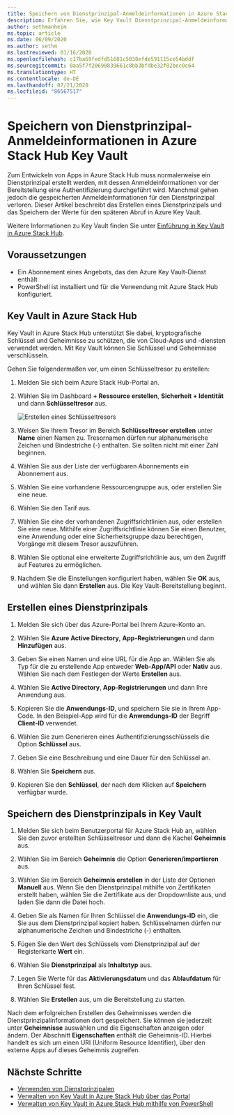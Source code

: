 ```yaml
---
title: Speichern von Dienstprinzipal-Anmeldeinformationen in Azure Stack Hub Key Vault
description: Erfahren Sie, wie Key Vault Dienstprinzipal-Anmeldeinformationen in Azure Stack Hub speichert.
author: sethmanheim
ms.topic: article
ms.date: 06/09/2020
ms.author: sethm
ms.lastreviewed: 01/16/2020
ms.openlocfilehash: c17ba69fedfd51681c5038efde591115ce54bddf
ms.sourcegitcommit: 0aa5f7f20690839661c8bb3bfdbe32f82bec0c64
ms.translationtype: HT
ms.contentlocale: de-DE
ms.lasthandoff: 07/21/2020
ms.locfileid: "86567517"
---
```

# <a name="store-service-principal-credentials-in-azure-stack-hub-key-vault"></a>Speichern von Dienstprinzipal-Anmeldeinformationen in Azure Stack Hub Key Vault

Zum Entwickeln von Apps in Azure Stack Hub muss normalerweise ein Dienstprinzipal erstellt werden, mit dessen Anmeldeinformationen vor der Bereitstellung eine Authentifizierung durchgeführt wird. Manchmal gehen jedoch die gespeicherten Anmeldeinformationen für den Dienstprinzipal verloren. Dieser Artikel beschreibt das Erstellen eines Dienstprinzipals und das Speichern der Werte für den späteren Abruf in Azure Key Vault.

Weitere Informationen zu Key Vault finden Sie unter [Einführung in Key Vault in Azure Stack Hub](azure-stack-key-vault-intro.md).

## <a name="prerequisites"></a>Voraussetzungen

- Ein Abonnement eines Angebots, das den Azure Key Vault-Dienst enthält
- PowerShell ist installiert und für die Verwendung mit Azure Stack Hub konfiguriert.

## <a name="key-vault-in-azure-stack-hub"></a>Key Vault in Azure Stack Hub

Key Vault in Azure Stack Hub unterstützt Sie dabei, kryptografische Schlüssel und Geheimnisse zu schützen, die von Cloud-Apps und -diensten verwendet werden. Mit Key Vault können Sie Schlüssel und Geheimnisse verschlüsseln.

Gehen Sie folgendermaßen vor, um einen Schlüsseltresor zu erstellen:

1. Melden Sie sich beim Azure Stack Hub-Portal an.

2. Wählen Sie im Dashboard **+ Ressource erstellen**, **Sicherheit + Identität** und dann **Schlüsseltresor** aus.

   ![Erstellen eines Schlüsseltresors](media/azure-stack-key-vault-store-credentials/create-key-vault.png)

3. Weisen Sie Ihrem Tresor im Bereich **Schlüsseltresor erstellen** unter **Name** einen Namen zu. Tresornamen dürfen nur alphanumerische Zeichen und Bindestriche (-) enthalten. Sie sollten nicht mit einer Zahl beginnen.

4. Wählen Sie aus der Liste der verfügbaren Abonnements ein Abonnement aus.

5. Wählen Sie eine vorhandene Ressourcengruppe aus, oder erstellen Sie eine neue.

6. Wählen Sie den Tarif aus.

7. Wählen Sie eine der vorhandenen Zugriffsrichtlinien aus, oder erstellen Sie eine neue. Mithilfe einer Zugriffsrichtlinie können Sie einen Benutzer, eine Anwendung oder eine Sicherheitsgruppe dazu berechtigen, Vorgänge mit diesem Tresor auszuführen.

8. Wählen Sie optional eine erweiterte Zugriffsrichtlinie aus, um den Zugriff auf Features zu ermöglichen.

9. Nachdem Sie die Einstellungen konfiguriert haben, wählen Sie **OK** aus, und wählen Sie dann **Erstellen** aus. Die Key Vault-Bereitstellung beginnt.

## <a name="create-a-service-principal"></a>Erstellen eines Dienstprinzipals

1. Melden Sie sich über das Azure-Portal bei Ihrem Azure-Konto an.

2. Wählen Sie **Azure Active Directory**, **App-Registrierungen** und dann **Hinzufügen** aus.

3. Geben Sie einen Namen und eine URL für die App an. Wählen Sie als Typ für die zu erstellende App entweder **Web-App/API** oder **Nativ** aus. Wählen Sie nach dem Festlegen der Werte **Erstellen** aus.

4. Wählen Sie **Active Directory**, **App-Registrierungen** und dann Ihre Anwendung aus.

5. Kopieren Sie die **Anwendungs-ID**, und speichern Sie sie in Ihrem App-Code. In den Beispiel-App wird für die **Anwendungs-ID** der Begriff **Client-ID** verwendet.

6. Wählen Sie zum Generieren eines Authentifizierungsschlüssels die Option **Schlüssel** aus.

7. Geben Sie eine Beschreibung und eine Dauer für den Schlüssel an.

8. Wählen Sie **Speichern** aus.

9. Kopieren Sie den **Schlüssel**, der nach dem Klicken auf **Speichern** verfügbar wurde.

## <a name="store-the-service-principal-inside-key-vault"></a>Speichern des Dienstprinzipals in Key Vault

1. Melden Sie sich beim Benutzerportal für Azure Stack Hub an, wählen Sie den zuvor erstellten Schlüsseltresor und dann die Kachel **Geheimnis** aus.

2. Wählen Sie im Bereich **Geheimnis** die Option **Generieren/importieren** aus.

3. Wählen Sie im Bereich **Geheimnis erstellen** in der Liste der Optionen **Manuell** aus. Wenn Sie den Dienstprinzipal mithilfe von Zertifikaten erstellt haben, wählen Sie die Zertifikate aus der Dropdownliste aus, und laden Sie dann die Datei hoch.

4. Geben Sie als Namen für Ihren Schlüssel die **Anwendungs-ID** ein, die Sie aus dem Dienstprinzipal kopiert haben. Schlüsselnamen dürfen nur alphanumerische Zeichen und Bindestriche (-) enthalten.

5. Fügen Sie den Wert des Schlüssels vom Dienstprinzipal auf der Registerkarte **Wert** ein.

6. Wählen Sie **Dienstprinzipal** als **Inhaltstyp** aus.

7. Legen Sie Werte für das **Aktivierungsdatum** und das **Ablaufdatum** für Ihren Schlüssel fest.

8. Wählen Sie **Erstellen** aus, um die Bereitstellung zu starten.

Nach dem erfolgreichen Erstellen des Geheimnisses werden die Dienstprinzipalinformationen dort gespeichert. Sie können sie jederzeit unter **Geheimnisse** auswählen und die Eigenschaften anzeigen oder ändern. Der Abschnitt **Eigenschaften** enthält die Geheimnis-ID. Hierbei handelt es sich um einen URI (Uniform Resource Identifier), über den externe Apps auf dieses Geheimnis zugreifen.

## <a name="next-steps"></a>Nächste Schritte

- [Verwenden von Dienstprinzipalen](../operator/azure-stack-create-service-principals.md?view=azs-2002)
- [Verwalten von Key Vault in Azure Stack Hub über das Portal](azure-stack-key-vault-manage-portal.md)  
- [Verwalten von Key Vault in Azure Stack Hub mithilfe von PowerShell](azure-stack-key-vault-manage-powershell.md)
